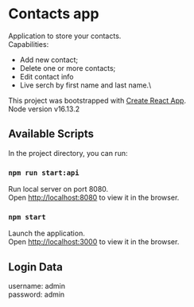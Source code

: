 # Contacts app

Application to store your contacts.\
Сapabilities:
* Add new contact;
* Delete one or more contacts;
* Edit contact info
* Live serch by first name and last name.\

This project was bootstrapped with [Create React App](https://github.com/facebook/create-react-app).\
Node version v16.13.2

## Available Scripts

In the project directory, you can run:

### `npm run start:api`

Run local server on port 8080.\
Open [http://localhost:8080](http://localhost:8080) to view it in the browser.

### `npm start`

Launch the application.\
Open [http://localhost:3000](http://localhost:3000) to view it in the browser.

## Login Data

username: admin\
password: admin